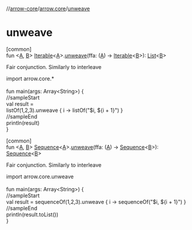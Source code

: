 //[arrow-core](../../index.md)/[arrow.core](index.md)/[unweave](unweave.md)

# unweave

[common]\
fun &lt;[A](unweave.md), [B](unweave.md)&gt; [Iterable](https://kotlinlang.org/api/latest/jvm/stdlib/kotlin.collections/-iterable/index.html)&lt;[A](unweave.md)&gt;.[unweave](unweave.md)(ffa: ([A](unweave.md)) -&gt; [Iterable](https://kotlinlang.org/api/latest/jvm/stdlib/kotlin.collections/-iterable/index.html)&lt;[B](unweave.md)&gt;): [List](https://kotlinlang.org/api/latest/jvm/stdlib/kotlin.collections/-list/index.html)&lt;[B](unweave.md)&gt;

Fair conjunction. Similarly to interleave

import arrow.core.*\
\
fun main(args: Array&lt;String&gt;) {\
  //sampleStart\
  val result =\
   listOf(1,2,3).unweave { i -&gt; listOf("$i, ${i + 1}") }\
  //sampleEnd\
  println(result)\
}<!--- KNIT example-iterable-15.kt -->

[common]\
fun &lt;[A](unweave.md), [B](unweave.md)&gt; [Sequence](https://kotlinlang.org/api/latest/jvm/stdlib/kotlin.sequences/-sequence/index.html)&lt;[A](unweave.md)&gt;.[unweave](unweave.md)(ffa: ([A](unweave.md)) -&gt; [Sequence](https://kotlinlang.org/api/latest/jvm/stdlib/kotlin.sequences/-sequence/index.html)&lt;[B](unweave.md)&gt;): [Sequence](https://kotlinlang.org/api/latest/jvm/stdlib/kotlin.sequences/-sequence/index.html)&lt;[B](unweave.md)&gt;

Fair conjunction. Similarly to interleave

import arrow.core.unweave\
\
fun main(args: Array&lt;String&gt;) {\
  //sampleStart\
  val result = sequenceOf(1,2,3).unweave { i -&gt; sequenceOf("$i, ${i + 1}") }\
  //sampleEnd\
  println(result.toList())\
}<!--- KNIT example-sequence-14.kt -->

